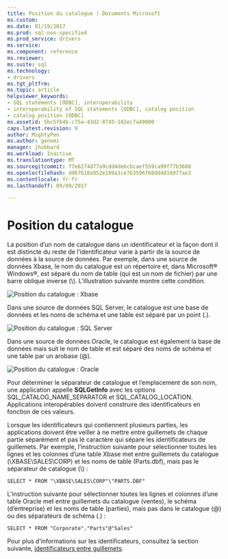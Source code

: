 ```yaml
---
title: Position du catalogue | Documents Microsoft
ms.custom: 
ms.date: 01/19/2017
ms.prod: sql-non-specified
ms.prod_service: drivers
ms.service: 
ms.component: reference
ms.reviewer: 
ms.suite: sql
ms.technology:
- drivers
ms.tgt_pltfrm: 
ms.topic: article
helpviewer_keywords:
- SQL statements [ODBC], interoperability
- interoperability of SQL statements [ODBC], catalog position
- catalog position [ODBC]
ms.assetid: 5bc5f64b-c75a-43d2-8745-102ec7a49000
caps.latest.revision: 9
author: MightyPen
ms.author: genemi
manager: jhubbard
ms.workload: Inactive
ms.translationtype: MT
ms.sourcegitcommit: f7e6274d77a9cdd4de6cbcaef559ca99f77b3608
ms.openlocfilehash: dd67618a952e189a1ce7b3596f68dddd16977ae3
ms.contentlocale: fr-fr
ms.lasthandoff: 09/09/2017

---
```

# <a name="catalog-position"></a>Position du catalogue
La position d’un nom de catalogue dans un identificateur et la façon dont il est distincte du reste de l’identificateur varie à partir de la source de données à la source de données. Par exemple, dans une source de données Xbase, le nom du catalogue est un répertoire et, dans Microsoft® Windows®, est séparé du nom de table (qui est un nom de fichier) par une barre oblique inverse (\\). L’illustration suivante montre cette condition.  
  
 ![Position du catalogue : Xbase](../../../odbc/reference/develop-app/media/ch0801.gif "ch0801")  
  
 Dans une source de données SQL Server, le catalogue est une base de données et les noms de schéma et une table est séparé par un point (.).  
  
 ![Position du catalogue : SQL Server](../../../odbc/reference/develop-app/media/ch0802.gif "ch0802")  
  
 Dans une source de données Oracle, le catalogue est également la base de données mais suit le nom de table et est séparé des noms de schéma et une table par un arobase (@).  
  
 ![Position du catalogue : Oracle](../../../odbc/reference/develop-app/media/ch0803.gif "ch0803")  
  
 Pour déterminer le séparateur de catalogue et l’emplacement de son nom, une application appelle **SQLGetInfo** avec les options SQL_CATALOG_NAME_SEPARATOR et SQL_CATALOG_LOCATION. Applications interopérables doivent construire des identificateurs en fonction de ces valeurs.  
  
 Lorsque les identificateurs qui contiennent plusieurs parties, les applications doivent être veiller à ne mettre entre guillemets de chaque partie séparément et pas le caractère qui sépare les identificateurs de guillemets. Par exemple, l’instruction suivante pour sélectionner toutes les lignes et les colonnes d’une table Xbase met entre guillemets du catalogue (\XBASE\SALES\CORP) et les noms de table (Parts.dbf), mais pas le séparateur de catalogue (\\) :  
  
```  
SELECT * FROM "\XBASE\SALES\CORP"\"PARTS.DBF"  
```  
  
 L’instruction suivante pour sélectionner toutes les lignes et colonnes d’une table Oracle met entre guillemets du catalogue (ventes), le schéma (d’entreprise) et les noms de table (parties), mais pas dans le catalogue (@) ou des séparateurs de schéma (.) :  
  
```  
SELECT * FROM "Corporate"."Parts"@"Sales"  
```  
  
 Pour plus d’informations sur les identificateurs, consultez la section suivante, [identificateurs entre guillemets](../../../odbc/reference/develop-app/quoted-identifiers.md).

